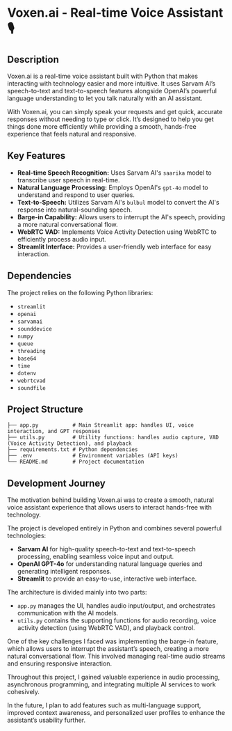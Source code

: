 # Voxen.ai - Real-time Voice Assistant 🎙️

## Description

Voxen.ai is a real-time voice assistant built with Python that makes interacting with technology easier and more intuitive. It uses Sarvam AI’s speech-to-text and text-to-speech features alongside OpenAI’s powerful language understanding to let you talk naturally with an AI assistant.

With Voxen.ai, you can simply speak your requests and get quick, accurate responses without needing to type or click. It’s designed to help you get things done more efficiently while providing a smooth, hands-free experience that feels natural and responsive.

## Key Features

* **Real-time Speech Recognition:** Uses Sarvam AI's `saarika` model to transcribe user speech in real-time.
* **Natural Language Processing:** Employs OpenAI's `gpt-4o` model to understand and respond to user queries.
* **Text-to-Speech:** Utilizes Sarvam AI's `bulbul` model to convert the AI's response into natural-sounding speech.
* **Barge-in Capability:** Allows users to interrupt the AI's speech, providing a more natural conversational flow.
* **WebRTC VAD:** Implements Voice Activity Detection using WebRTC to efficiently process audio input.
* **Streamlit Interface:** Provides a user-friendly web interface for easy interaction.

## Dependencies

The project relies on the following Python libraries:

* `streamlit`
* `openai`
* `sarvamai`
* `sounddevice`
* `numpy`
* `queue`
* `threading`
* `base64`
* `time`
* `dotenv`
* `webrtcvad`
* `soundfile`

##  Project Structure

```text
├── app.py           # Main Streamlit app: handles UI, voice interaction, and GPT responses
├── utils.py         # Utility functions: handles audio capture, VAD (Voice Activity Detection), and playback
├── requirements.txt # Python dependencies
├── .env             # Environment variables (API keys)
└── README.md        # Project documentation
```
## Development Journey

The motivation behind building Voxen.ai was to create a smooth, natural voice assistant experience that allows users to interact hands-free with technology.

The project is developed entirely in Python and combines several powerful technologies:

- **Sarvam AI** for high-quality speech-to-text and text-to-speech processing, enabling seamless voice input and output.
- **OpenAI GPT-4o** for understanding natural language queries and generating intelligent responses.
- **Streamlit** to provide an easy-to-use, interactive web interface.

The architecture is divided mainly into two parts:
- `app.py` manages the UI, handles audio input/output, and orchestrates communication with the AI models.
- `utils.py` contains the supporting functions for audio recording, voice activity detection (using WebRTC VAD), and playback control.

One of the key challenges I faced was implementing the barge-in feature, which allows users to interrupt the assistant’s speech, creating a more natural conversational flow. This involved managing real-time audio streams and ensuring responsive interaction.

Throughout this project, I gained valuable experience in audio processing, asynchronous programming, and integrating multiple AI services to work cohesively.

In the future, I plan to add features such as multi-language support, improved context awareness, and personalized user profiles to enhance the assistant’s usability further.

